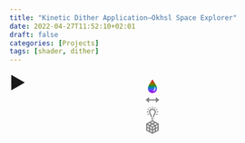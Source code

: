 ```yaml
---
title: "Kinetic Dither Application—Okhsl Space Explorer"
date: 2022-04-27T11:52:10+02:01
draft: false
categories: [Projects]
tags: [shader, dither]
---
```


<html>
 <!-- D3.js -->
    <script src="https://d3js.org/d3.v6.min.js"></script>
    <script src="https://unpkg.com/d3-simple-slider"></script>    <!-- topojson -->
    <script src="https://unpkg.com/topojson@3"></script>    <!-- WebGL -->
    <script src="https://webgl2fundamentals.org/webgl/resources/webgl-utils.js"></script>
	<b style="font-size:30px" id='btn' onmouseover="this.style.cursor='pointer';" width = 20px>▶️</b>
	<div align="center">
        <canvas id="canvas" width= 600px height= 600px></canvas>
        <!--
for most samples webgl-utils only provides shader compiling/linking and
canvas resizing because why clutter the examples with code that's the same in every sample.
See https://webgl2fundamentals.org/webgl/lessons/webgl-boilerplate.html
and https://webgl2fundamentals.org/webgl/lessons/webgl-resizing-the-canvas.html
for webgl-utils, m3, m4, and webgl-lessons-ui.
-->
    </div>
	<div align="center" id="slider-fill" >
	<svg xmlns="http://www.w3.org/2000/svg" width="24" height="24" viewBox="0 0 24 24" style = "position:relative; top:-23px;">
	<linearGradient id="Gradient2" x1="0" x2="0" y1="0" y2="1">
        <stop offset="0%" stop-color="#d60071"/>
        <stop offset="20%" stop-color="#c04e00"/>
		<stop offset="30%" stop-color="#917200"/>
		<stop id = 'example' offset="45%" stop-color="#468a00"/>
		<stop offset="50%" stop-color="#008a79"/>
		<stop offset="60%" stop-color="#0083a8"/>
		<stop offset="70%" stop-color="#4b5dff"/>
		<stop offset="100%" stop-color="#b200df"/>
      </linearGradient>
	  <path fill="url(#Gradient2)" d="M12 0c-4.87 7.197-8 11.699-8 16.075 0 4.378 3.579 7.925 8 7.925s8-3.547 8-7.925c0-4.376-3.13-8.878-8-16.075zm.462 20.471c2.56-1.049 4.124-4.889 3.021-8.853 3.798 4.909.754 9.393-3.021 8.853z"/></svg></div>
	<div align="center" id="slider-fill2"><svg xmlns="http://www.w3.org/2000/svg" width="24" height="24" viewBox="0 0 24 24" style = "position:relative; top:-23px;"><path fill = 'gray' d="M6 11v-4l-6 5 6 5v-4h12v4l6-5-6-5v4z"/></svg></div>
	<div align="center" id="slider-fill3"><svg xmlns="http://www.w3.org/2000/svg" width="24" height="24" viewBox="0 0 24 24" style = "position:relative; top:-23px;"><path fill = 'gray' d="M14 19h-4c-.276 0-.5.224-.5.5s.224.5.5.5h4c.276 0 .5-.224.5-.5s-.224-.5-.5-.5zm0 2h-4c-.276 0-.5.224-.5.5s.224.5.5.5h4c.276 0 .5-.224.5-.5s-.224-.5-.5-.5zm.25 2h-4.5l1.188.782c.154.138.38.218.615.218h.895c.234 0 .461-.08.615-.218l1.187-.782zm3.75-13.799c0 3.569-3.214 5.983-3.214 8.799h-1.989c-.003-1.858.87-3.389 1.721-4.867.761-1.325 1.482-2.577 1.482-3.932 0-2.592-2.075-3.772-4.003-3.772-1.925 0-3.997 1.18-3.997 3.772 0 1.355.721 2.607 1.482 3.932.851 1.478 1.725 3.009 1.72 4.867h-1.988c0-2.816-3.214-5.23-3.214-8.799 0-3.723 2.998-5.772 5.997-5.772 3.001 0 6.003 2.051 6.003 5.772zm4-.691v1.372h-2.538c.02-.223.038-.448.038-.681 0-.237-.017-.464-.035-.69h2.535zm-10.648-6.553v-1.957h1.371v1.964c-.242-.022-.484-.035-.726-.035-.215 0-.43.01-.645.028zm-3.743 1.294l-1.04-1.94 1.208-.648 1.037 1.933c-.418.181-.822.401-1.205.655zm10.586 1.735l1.942-1.394.799 1.115-2.054 1.473c-.191-.43-.423-.827-.687-1.194zm-3.01-2.389l1.038-1.934 1.208.648-1.041 1.941c-.382-.254-.786-.473-1.205-.655zm-10.068 3.583l-2.054-1.472.799-1.115 1.942 1.393c-.264.366-.495.763-.687 1.194zm13.707 6.223l2.354.954-.514 1.271-2.425-.982c.21-.397.408-.812.585-1.243zm-13.108 1.155l-2.356 1.06-.562-1.251 2.34-1.052c.173.433.371.845.578 1.243zm-1.178-3.676h-2.538v-1.372h2.535c-.018.226-.035.454-.035.691 0 .233.018.458.038.681z"/></svg></div>
	<div align="center" id="slider-fill4"><svg xmlns="http://www.w3.org/2000/svg" width="24" height="24" viewBox="0 0 24 24" style = "position:relative; top:-23px;"><path fill = 'gray' d="M12 0l-11 6v12.131l11 5.869 11-5.869v-12.066l-11-6.065zm9 11.623l-3 1.569v-3.26l3-1.601v3.292zm-13-.654l3 1.625v3.186l-3-1.614v-3.197zm.9-1.799l2.986-1.603 3.132 1.688-3.014 1.608-3.104-1.693zm4.1 3.43l3-1.6v3.238l-3 1.569v-3.207zm4.138-4.475l-3.139-1.691 2.801-1.503 3.11 1.715-2.772 1.479zm-2.424-4.345l-2.825 1.517-2.728-1.47 2.834-1.546 2.719 1.499zm-7.649 1.19l2.711 1.46-2.973 1.596-2.67-1.456 2.932-1.6zm-1.065 4.908v3.204l-3-1.636v-3.216l3 1.648zm-3 3.843l3 1.636v3.185l-3-1.611v-3.21zm5 5.888v-3.169l3 1.614v3.146l-3-1.591zm5-1.545l3-1.569v3.104l-3 1.601v-3.136zm5 .468v-3.083l3-1.569v3.051l-3 1.601z"/></svg></div>
    <script type="text/javascript">
        "use strict";        var vertexShaderSource = `#version 300 es
        // an attribute is an input (in) to a vertex shader.
// It will receive data from a buffer
in vec2 a_position;
in vec2 a_texCoord;// Used to pass in the resolution of the canvas
uniform vec2 u_resolution;// Used to pass the texture coordinates to the fragment shader
out vec2 v_texCoord;// all shaders have a main function
void main() {// convert the position from pixels to 0.0 to 1.0
vec2 zeroToOne = a_position / u_resolution;// convert from 0->1 to 0->2
vec2 zeroToTwo = zeroToOne * 2.0;// convert from 0->2 to -1->+1 (clipspace)
vec2 clipSpace = zeroToTwo - 1.0;gl_Position = vec4(clipSpace * vec2(1, -1), 0, 1);// pass the texCoord to the fragment shader
// The GPU will interpolate this value between points.
v_texCoord = a_texCoord;
}
`;        var fragmentShaderSource = `#version 300 es
// fragment shaders don't have a default precision so we need
// to pick one. highp is a good default. It means "high precision"
precision highp float;float rand(vec2 co) {
    return fract(sin(dot(co.xy ,vec2(12.9898,78.233))) * 43758.5453);
}// Copyright(c) 2021 Björn Ottosson
//
// Permission is hereby granted, free of charge, to any person obtaining a copy of
// this softwareand associated documentation files(the "Software"), to deal in
// the Software without restriction, including without limitation the rights to
// use, copy, modify, merge, publish, distribute, sublicense, and /or sell copies
// of the Software, and to permit persons to whom the Software is furnished to do
// so, subject to the following conditions :
// The above copyright noticeand this permission notice shall be included in all
// copies or substantial portions of the Software.
// THE SOFTWARE IS PROVIDED "AS IS", WITHOUT WARRANTY OF ANY KIND, EXPRESS OR
// IMPLIED, INCLUDING BUT NOT LIMITED TO THE WARRANTIES OF MERCHANTABILITY,
// FITNESS FOR A PARTICULAR PURPOSE AND NONINFRINGEMENT.IN NO EVENT SHALL THE
// AUTHORS OR COPYRIGHT HOLDERS BE LIABLE FOR ANY CLAIM, DAMAGES OR OTHER
// LIABILITY, WHETHER IN AN ACTION OF CONTRACT, TORT OR OTHERWISE, ARISING FROM,
// OUT OF OR IN CONNECTION WITH THE SOFTWARE OR THE USE OR OTHER DEALINGS IN THE
// SOFTWARE.
#define M_PI 3.1415926535897932384626433832795
float cbrt( float x )
{
    return sign(x)*pow(abs(x),1.0f/3.0f);
}float srgb_transfer_function(float a)
{
	return .0031308f >= a ? 12.92f * a : 1.055f * pow(a, .4166666666666667f) - .055f;
}float srgb_transfer_function_inv(float a)
{
	return .04045f < a ? pow((a + .055f) / 1.055f, 2.4f) : a / 12.92f;
}vec3 linear_srgb_to_oklab(vec3 c)
{
	float l = 0.4122214708f * c.r + 0.5363325363f * c.g + 0.0514459929f * c.b;
	float m = 0.2119034982f * c.r + 0.6806995451f * c.g + 0.1073969566f * c.b;
	float s = 0.0883024619f * c.r + 0.2817188376f * c.g + 0.6299787005f * c.b;	float l_ = cbrt(l);
	float m_ = cbrt(m);
	float s_ = cbrt(s);	return vec3(
		0.2104542553f * l_ + 0.7936177850f * m_ - 0.0040720468f * s_,
		1.9779984951f * l_ - 2.4285922050f * m_ + 0.4505937099f * s_,
		0.0259040371f * l_ + 0.7827717662f * m_ - 0.8086757660f * s_
	);
}vec3 oklab_to_linear_srgb(vec3 c)
{
	float l_ = c.x + 0.3963377774f * c.y + 0.2158037573f * c.z;
	float m_ = c.x - 0.1055613458f * c.y - 0.0638541728f * c.z;
	float s_ = c.x - 0.0894841775f * c.y - 1.2914855480f * c.z;	float l = l_ * l_ * l_;
	float m = m_ * m_ * m_;
	float s = s_ * s_ * s_;	return vec3(
		+4.0767416621f * l - 3.3077115913f * m + 0.2309699292f * s,
		-1.2684380046f * l + 2.6097574011f * m - 0.3413193965f * s,
		-0.0041960863f * l - 0.7034186147f * m + 1.7076147010f * s
	);
}// Finds the maximum saturation possible for a given hue that fits in sRGB
// Saturation here is defined as S = C/L
// a and b must be normalized so a^2 + b^2 == 1
float compute_max_saturation(float a, float b)
{
	// Max saturation will be when one of r, g or b goes below zero.	// Select different coefficients depending on which component goes below zero first
	float k0, k1, k2, k3, k4, wl, wm, ws;	if (-1.88170328f * a - 0.80936493f * b > 1.f)
	{
		// Red component
		k0 = +1.19086277f; k1 = +1.76576728f; k2 = +0.59662641f; k3 = +0.75515197f; k4 = +0.56771245f;
		wl = +4.0767416621f; wm = -3.3077115913f; ws = +0.2309699292f;
	}
	else if (1.81444104f * a - 1.19445276f * b > 1.f)
	{
		// Green component
		k0 = +0.73956515f; k1 = -0.45954404f; k2 = +0.08285427f; k3 = +0.12541070f; k4 = +0.14503204f;
		wl = -1.2684380046f; wm = +2.6097574011f; ws = -0.3413193965f;
	}
	else
	{
		// Blue component
		k0 = +1.35733652f; k1 = -0.00915799f; k2 = -1.15130210f; k3 = -0.50559606f; k4 = +0.00692167f;
		wl = -0.0041960863f; wm = -0.7034186147f; ws = +1.7076147010f;
	}	// Approximate max saturation using a polynomial:
	float S = k0 + k1 * a + k2 * b + k3 * a * a + k4 * a * b;	// Do one step Halley's method to get closer
	// this gives an error less than 10e6, except for some blue hues where the dS/dh is close to infinite
	// this should be sufficient for most applications, otherwise do two/three steps
    float k_l = +0.3963377774f * a + 0.2158037573f * b;
	float k_m = -0.1055613458f * a - 0.0638541728f * b;
	float k_s = -0.0894841775f * a - 1.2914855480f * b;	{
		float l_ = 1.f + S * k_l;
		float m_ = 1.f + S * k_m;
		float s_ = 1.f + S * k_s;		float l = l_ * l_ * l_;
		float m = m_ * m_ * m_;
		float s = s_ * s_ * s_;		float l_dS = 3.f * k_l * l_ * l_;
		float m_dS = 3.f * k_m * m_ * m_;
		float s_dS = 3.f * k_s * s_ * s_;		float l_dS2 = 6.f * k_l * k_l * l_;
		float m_dS2 = 6.f * k_m * k_m * m_;
		float s_dS2 = 6.f * k_s * k_s * s_;		float f = wl * l + wm * m + ws * s;
		float f1 = wl * l_dS + wm * m_dS + ws * s_dS;
		float f2 = wl * l_dS2 + wm * m_dS2 + ws * s_dS2;		S = S - f * f1 / (f1 * f1 - 0.5f * f * f2);
	}	return S;
}// finds L_cusp and C_cusp for a given hue
// a and b must be normalized so a^2 + b^2 == 1
vec2 find_cusp(float a, float b)
{
	// First, find the maximum saturation (saturation S = C/L)
	float S_cusp = compute_max_saturation(a, b);	// Convert to linear sRGB to find the first point where at least one of r,g or b >= 1:
	vec3 rgb_at_max = oklab_to_linear_srgb(vec3( 1, S_cusp * a, S_cusp * b ));
	float L_cusp = cbrt(1.f / max(max(rgb_at_max.r, rgb_at_max.g), rgb_at_max.b));
	float C_cusp = L_cusp * S_cusp;	return vec2( L_cusp , C_cusp );
}// Finds intersection of the line defined by 
// L = L0 * (1 - t) + t * L1;
// C = t * C1;
// a and b must be normalized so a^2 + b^2 == 1
float find_gamut_intersection(float a, float b, float L1, float C1, float L0, vec2 cusp)
{
	// Find the intersection for upper and lower half seprately
	float t;
	if (((L1 - L0) * cusp.y - (cusp.x - L0) * C1) <= 0.f)
	{
		// Lower half	
        t = cusp.y * L0 / (C1 * cusp.x + cusp.y * (L0 - L1));
	}
	else
	{
		// Upper half		// First intersect with triangle
		t = cusp.y * (L0 - 1.f) / (C1 * (cusp.x - 1.f) + cusp.y * (L0 - L1));		// Then one step Halley's method
		{
			float dL = L1 - L0;
			float dC = C1;			float k_l = +0.3963377774f * a + 0.2158037573f * b;
			float k_m = -0.1055613458f * a - 0.0638541728f * b;
			float k_s = -0.0894841775f * a - 1.2914855480f * b;			float l_dt = dL + dC * k_l;
			float m_dt = dL + dC * k_m;
			float s_dt = dL + dC * k_s;
			// If higher accuracy is required, 2 or 3 iterations of the following block can be used:
			{
				float L = L0 * (1.f - t) + t * L1;
				float C = t * C1;				float l_ = L + C * k_l;
				float m_ = L + C * k_m;
				float s_ = L + C * k_s;				float l = l_ * l_ * l_;
				float m = m_ * m_ * m_;
				float s = s_ * s_ * s_;				float ldt = 3.f * l_dt * l_ * l_;
				float mdt = 3.f * m_dt * m_ * m_;
				float sdt = 3.f * s_dt * s_ * s_;				float ldt2 = 6.f * l_dt * l_dt * l_;
				float mdt2 = 6.f * m_dt * m_dt * m_;
				float sdt2 = 6.f * s_dt * s_dt * s_;				float r = 4.0767416621f * l - 3.3077115913f * m + 0.2309699292f * s - 1.f;
				float r1 = 4.0767416621f * ldt - 3.3077115913f * mdt + 0.2309699292f * sdt;
				float r2 = 4.0767416621f * ldt2 - 3.3077115913f * mdt2 + 0.2309699292f * sdt2;				float u_r = r1 / (r1 * r1 - 0.5f * r * r2);
				float t_r = -r * u_r;				float g = -1.2684380046f * l + 2.6097574011f * m - 0.3413193965f * s - 1.f;
				float g1 = -1.2684380046f * ldt + 2.6097574011f * mdt - 0.3413193965f * sdt;
				float g2 = -1.2684380046f * ldt2 + 2.6097574011f * mdt2 - 0.3413193965f * sdt2;				float u_g = g1 / (g1 * g1 - 0.5f * g * g2);
				float t_g = -g * u_g;				float b = -0.0041960863f * l - 0.7034186147f * m + 1.7076147010f * s - 1.f;
				float b1 = -0.0041960863f * ldt - 0.7034186147f * mdt + 1.7076147010f * sdt;
				float b2 = -0.0041960863f * ldt2 - 0.7034186147f * mdt2 + 1.7076147010f * sdt2;				float u_b = b1 / (b1 * b1 - 0.5f * b * b2);
				float t_b = -b * u_b;				t_r = u_r >= 0.f ? t_r : 10000.f;
				t_g = u_g >= 0.f ? t_g : 10000.f;
				t_b = u_b >= 0.f ? t_b : 10000.f;				t += min(t_r, min(t_g, t_b));
			}
		}
	}	return t;
}float find_gamut_intersection(float a, float b, float L1, float C1, float L0)
{
	// Find the cusp of the gamut triangle
	vec2 cusp = find_cusp(a, b);	return find_gamut_intersection(a, b, L1, C1, L0, cusp);
}vec3 gamut_clip_preserve_chroma(vec3 rgb)
{
	if (rgb.r < 1.f && rgb.g < 1.f && rgb.b < 1.f && rgb.r > 0.f && rgb.g > 0.f && rgb.b > 0.f)
		return rgb;	vec3 lab = linear_srgb_to_oklab(rgb);	float L = lab.x;
	float eps = 0.00001f;
	float C = max(eps, sqrt(lab.y * lab.y + lab.z * lab.z));
	float a_ = lab.y / C;
	float b_ = lab.z / C;	float L0 = clamp(L, 0.f, 1.f);	float t = find_gamut_intersection(a_, b_, L, C, L0);
	float L_clipped = L0 * (1.f - t) + t * L;
	float C_clipped = t * C;	return oklab_to_linear_srgb(vec3( L_clipped, C_clipped * a_, C_clipped * b_ ));
}vec3 gamut_clip_project_to_0_5(vec3 rgb)
{
	if (rgb.r < 1.f && rgb.g < 1.f && rgb.b < 1.f && rgb.r > 0.f && rgb.g > 0.f && rgb.b > 0.f)
		return rgb;	vec3 lab = linear_srgb_to_oklab(rgb);	float L = lab.x;
	float eps = 0.00001f;
	float C = max(eps, sqrt(lab.y * lab.y + lab.z * lab.z));
	float a_ = lab.y / C;
	float b_ = lab.z / C;	float L0 = 0.5;	float t = find_gamut_intersection(a_, b_, L, C, L0);
	float L_clipped = L0 * (1.f - t) + t * L;
	float C_clipped = t * C;	return oklab_to_linear_srgb(vec3( L_clipped, C_clipped * a_, C_clipped * b_ ));
}vec3 gamut_clip_project_to_L_cusp(vec3 rgb)
{
	if (rgb.r < 1.f && rgb.g < 1.f && rgb.b < 1.f && rgb.r > 0.f && rgb.g > 0.f && rgb.b > 0.f)
		return rgb;	vec3 lab = linear_srgb_to_oklab(rgb);	float L = lab.x;
	float eps = 0.00001f;
	float C = max(eps, sqrt(lab.y * lab.y + lab.z * lab.z));
	float a_ = lab.y / C;
	float b_ = lab.z / C;	// The cusp is computed here and in find_gamut_intersection, an optimized solution would only compute it once.
	vec2 cusp = find_cusp(a_, b_);	float L0 = cusp.x;	float t = find_gamut_intersection(a_, b_, L, C, L0);	float L_clipped = L0 * (1.f - t) + t * L;
	float C_clipped = t * C;	return oklab_to_linear_srgb(vec3( L_clipped, C_clipped * a_, C_clipped * b_ ));
}vec3 gamut_clip_adaptive_L0_0_5(vec3 rgb, float alpha)
{
	if (rgb.r < 1.f && rgb.g < 1.f && rgb.b < 1.f && rgb.r > 0.f && rgb.g > 0.f && rgb.b > 0.f)
		return rgb;	vec3 lab = linear_srgb_to_oklab(rgb);	float L = lab.x;
	float eps = 0.00001f;
	float C = max(eps, sqrt(lab.y * lab.y + lab.z * lab.z));
	float a_ = lab.y / C;
	float b_ = lab.z / C;	float Ld = L - 0.5f;
	float e1 = 0.5f + abs(Ld) + alpha * C;
	float L0 = 0.5f * (1.f + sign(Ld) * (e1 - sqrt(e1 * e1 - 2.f * abs(Ld))));	float t = find_gamut_intersection(a_, b_, L, C, L0);
	float L_clipped = L0 * (1.f - t) + t * L;
	float C_clipped = t * C;	return oklab_to_linear_srgb(vec3( L_clipped, C_clipped * a_, C_clipped * b_ ));
}vec3 gamut_clip_adaptive_L0_L_cusp(vec3 rgb, float alpha)
{
	if (rgb.r < 1.f && rgb.g < 1.f && rgb.b < 1.f && rgb.r > 0.f && rgb.g > 0.f && rgb.b > 0.f)
		return rgb;	vec3 lab = linear_srgb_to_oklab(rgb);	float L = lab.x;
	float eps = 0.00001f;
	float C = max(eps, sqrt(lab.y * lab.y + lab.z * lab.z));
	float a_ = lab.y / C;
	float b_ = lab.z / C;	// The cusp is computed here and in find_gamut_intersection, an optimized solution would only compute it once.
	vec2 cusp = find_cusp(a_, b_);	float Ld = L - cusp.x;
	float k = 2.f * (Ld > 0.f ? 1.f - cusp.x : cusp.x);	float e1 = 0.5f * k + abs(Ld) + alpha * C / k;
	float L0 = cusp.x + 0.5f * (sign(Ld) * (e1 - sqrt(e1 * e1 - 2.f * k * abs(Ld))));	float t = find_gamut_intersection(a_, b_, L, C, L0);
	float L_clipped = L0 * (1.f - t) + t * L;
	float C_clipped = t * C;	return oklab_to_linear_srgb(vec3( L_clipped, C_clipped * a_, C_clipped * b_ ));
}float toe(float x)
{
	float k_1 = 0.206f;
	float k_2 = 0.03f;
	float k_3 = (1.f + k_1) / (1.f + k_2);
	return 0.5f * (k_3 * x - k_1 + sqrt((k_3 * x - k_1) * (k_3 * x - k_1) + 4.f * k_2 * k_3 * x));
}float toe_inv(float x)
{
	float k_1 = 0.206f;
	float k_2 = 0.03f;
	float k_3 = (1.f + k_1) / (1.f + k_2);
	return (x * x + k_1 * x) / (k_3 * (x + k_2));
}vec2 to_ST(vec2 cusp)
{
	float L = cusp.x;
	float C = cusp.y;
	return vec2( C / L, C / (1.f - L) );
}// Returns a smooth approximation of the location of the cusp
// This polynomial was created by an optimization process
// It has been designed so that S_mid < S_max and T_mid < T_max
vec2 get_ST_mid(float a_, float b_)
{
	float S = 0.11516993f + 1.f / (
		+7.44778970f + 4.15901240f * b_
		+ a_ * (-2.19557347f + 1.75198401f * b_
			+ a_ * (-2.13704948f - 10.02301043f * b_
				+ a_ * (-4.24894561f + 5.38770819f * b_ + 4.69891013f * a_
					)))
		);	float T = 0.11239642f + 1.f / (
		+1.61320320f - 0.68124379f * b_
		+ a_ * (+0.40370612f + 0.90148123f * b_
			+ a_ * (-0.27087943f + 0.61223990f * b_
				+ a_ * (+0.00299215f - 0.45399568f * b_ - 0.14661872f * a_
					)))
		);	return vec2( S, T );
}vec3 get_Cs(float L, float a_, float b_)
{
	vec2 cusp = find_cusp(a_, b_);	float C_max = find_gamut_intersection(a_, b_, L, 1.f, L, cusp);
	vec2 ST_max = to_ST(cusp);
	// Scale factor to compensate for the curved part of gamut shape:
	float k = C_max / min((L * ST_max.x), (1.f - L) * ST_max.y);	float C_mid;
	{
		vec2 ST_mid = get_ST_mid(a_, b_);		// Use a soft minimum function, instead of a sharp triangle shape to get a smooth value for chroma.
		float C_a = L * ST_mid.x;
		float C_b = (1.f - L) * ST_mid.y;
		C_mid = 0.9f * k * sqrt(sqrt(1.f / (1.f / (C_a * C_a * C_a * C_a) + 1.f / (C_b * C_b * C_b * C_b))));
	}	float C_0;
	{
		// for C_0, the shape is independent of hue, so vec2 are constant. Values picked to roughly be the average values of vec2.
		float C_a = L * 0.4f;
		float C_b = (1.f - L) * 0.8f;		// Use a soft minimum function, instead of a sharp triangle shape to get a smooth value for chroma.
		C_0 = sqrt(1.f / (1.f / (C_a * C_a) + 1.f / (C_b * C_b)));
	}	return vec3( C_0, C_mid, C_max );
}vec3 okhsl_to_srgb(vec3 hsl)
{
	float h = hsl.x;
	float s = hsl.y;
	float l = hsl.z;	if (l == 1.0f)
	{
		return vec3( 1.f, 1.f, 1.f );
	}	else if (l == 0.f)
	{
		return vec3( 0.f, 0.f, 0.f );
	}	float a_ = cos(2.f * M_PI * h);
	float b_ = sin(2.f * M_PI * h);
	float L = toe_inv(l);	vec3 cs = get_Cs(L, a_, b_);
	float C_0 = cs.x;
	float C_mid = cs.y;
	float C_max = cs.z;
    float mid = 0.8f;
	float mid_inv = 1.25f;	float C, t, k_0, k_1, k_2;	if (s < mid)
	{
		t = mid_inv * s;		k_1 = mid * C_0;
		k_2 = (1.f - k_1 / C_mid);		C = t * k_1 / (1.f - k_2 * t);
	}
	else
	{
		t = (s - mid)/ (1.f - mid);		k_0 = C_mid;
		k_1 = (1.f - mid) * C_mid * C_mid * mid_inv * mid_inv / C_0;
		k_2 = (1.f - (k_1) / (C_max - C_mid));		C = k_0 + t * k_1 / (1.f - k_2 * t);
	}	vec3 rgb = oklab_to_linear_srgb(vec3( L, C * a_, C * b_ ));
	return vec3(
		srgb_transfer_function(rgb.r),
		srgb_transfer_function(rgb.g),
		srgb_transfer_function(rgb.b)
	);
}vec3 srgb_to_okhsl(vec3 rgb)
{
	vec3 lab = linear_srgb_to_oklab(vec3(
		srgb_transfer_function_inv(rgb.r),
		srgb_transfer_function_inv(rgb.g),
		srgb_transfer_function_inv(rgb.b)
		));	float C = sqrt(lab.y * lab.y + lab.z * lab.z);
	float a_ = lab.y / C;
	float b_ = lab.z / C;	float L = lab.x;
	float h = 0.5f + 0.5f * atan(-lab.z, -lab.y) / M_PI;	vec3 cs = get_Cs(L, a_, b_);
	float C_0 = cs.x;
	float C_mid = cs.y;
	float C_max = cs.z;	// Inverse of the interpolation in okhsl_to_srgb:
    float mid = 0.8f;
	float mid_inv = 1.25f;	float s;
	if (C < C_mid)
	{
		float k_1 = mid * C_0;
		float k_2 = (1.f - k_1 / C_mid);		float t = C / (k_1 + k_2 * C);
		s = t * mid;
	}
	else
	{
		float k_0 = C_mid;
		float k_1 = (1.f - mid) * C_mid * C_mid * mid_inv * mid_inv / C_0;
		float k_2 = (1.f - (k_1) / (C_max - C_mid));		float t = (C - k_0) / (k_1 + k_2 * (C - k_0));
		s = mid + (1.f - mid) * t;
	}	float l = toe(L);
	return vec3( h, s, l );
}
vec3 okhsv_to_srgb(vec3 hsv)
{
	float h = hsv.x;
	float s = hsv.y;
	float v = hsv.z;	float a_ = cos(2.f * M_PI * h);
	float b_ = sin(2.f * M_PI * h);
	vec2 cusp = find_cusp(a_, b_);
	vec2 ST_max = to_ST(cusp);
	float S_max = ST_max.x;
	float T_max = ST_max.y;
	float S_0 = 0.5f;
	float k = 1.f- S_0 / S_max;	// first we compute L and V as if the gamut is a perfect triangle:	// L, C when v==1:
	float L_v = 1.f   - s * S_0 / (S_0 + T_max - T_max * k * s);
	float C_v = s * T_max * S_0 / (S_0 + T_max - T_max * k * s);	float L = v * L_v;
	float C = v * C_v;	// then we compensate for both toe and the curved top part of the triangle:
	float L_vt = toe_inv(L_v);
	float C_vt = C_v * L_vt / L_v;	float L_new = toe_inv(L);
	C = C * L_new / L;
	L = L_new;	vec3 rgb_scale = oklab_to_linear_srgb(vec3( L_vt, a_ * C_vt, b_ * C_vt ));
	float scale_L = cbrt(1.f / max(max(rgb_scale.r, rgb_scale.g), max(rgb_scale.b, 0.f)));	L = L * scale_L;
	C = C * scale_L;	vec3 rgb = oklab_to_linear_srgb(vec3( L, C * a_, C * b_ ));
	return vec3(
		srgb_transfer_function(rgb.r),
		srgb_transfer_function(rgb.g),
		srgb_transfer_function(rgb.b)
	);
}vec3 srgb_to_okhsv(vec3 rgb)
{
	vec3 lab = linear_srgb_to_oklab(vec3(
		srgb_transfer_function_inv(rgb.r),
		srgb_transfer_function_inv(rgb.g),
		srgb_transfer_function_inv(rgb.b)
		));	float C = sqrt(lab.y * lab.y + lab.z * lab.z);
	float a_ = lab.y / C;
	float b_ = lab.z / C;	float L = lab.x;
	float h = 0.5f + 0.5f * atan(-lab.z, -lab.y) / M_PI;	vec2 cusp = find_cusp(a_, b_);
	vec2 ST_max = to_ST(cusp);
	float S_max = ST_max.x;
	float T_max = ST_max.y;
	float S_0 = 0.5f;
	float k = 1.f - S_0 / S_max;	// first we find L_v, C_v, L_vt and C_vt
    float t = T_max / (C + L * T_max);
	float L_v = t * L;
	float C_v = t * C;	float L_vt = toe_inv(L_v);
	float C_vt = C_v * L_vt / L_v;	// we can then use these to invert the step that compensates for the toe and the curved top part of the triangle:
	vec3 rgb_scale = oklab_to_linear_srgb(vec3( L_vt, a_ * C_vt, b_ * C_vt ));
	float scale_L = cbrt(1.f / max(max(rgb_scale.r, rgb_scale.g), max(rgb_scale.b, 0.f)));	L = L / scale_L;
	C = C / scale_L;	C = C * toe(L) / L;
	L = toe(L);	// we can now compute v and s:
    float v = L / L_v;
	float s = (S_0 + T_max) * C_v / ((T_max * S_0) + T_max * k * C_v);	return vec3 (h, s, v );
}vec3 hsl2rgb( in vec3 c )
{
    vec3 rgb = clamp( abs(mod(c.x*6.0+vec3(0.0,4.0,2.0),6.0)-3.0)-1.0, 0.0, 1.0 );    return c.z + c.y * (rgb-0.5)*(1.0-abs(2.0*c.z-1.0));
}vec3 rgb2hsl( in vec3 c ){
  float h = 0.0;
	float s = 0.0;
	float l = 0.0;
	float r = c.r;
	float g = c.g;
	float b = c.b;
	float cMin = min( r, min( g, b ) );
	float cMax = max( r, max( g, b ) );	l = ( cMax + cMin ) / 2.0;
	if ( cMax > cMin ) {
		float cDelta = cMax - cMin;
        //s = l < .05 ? cDelta / ( cMax + cMin ) : cDelta / ( 2.0 - ( cMax + cMin ) ); Original
		s = l < .0 ? cDelta / ( cMax + cMin ) : cDelta / ( 2.0 - ( cMax + cMin ) );
		if ( r == cMax ) {
			h = ( g - b ) / cDelta;
		} else if ( g == cMax ) {
			h = 2.0 + ( b - r ) / cDelta;
		} else {
			h = 4.0 + ( r - g ) / cDelta;
		}		if ( h < 0.0) {
			h += 6.0;
		}
		h = h / 6.0;
	}
	return vec3( h, s, l );
}
bool inDither( float h, float antiHue, float antiRad) {
	return (((h > antiHue - antiRad) && (h < antiHue + antiRad))) ||
	(((h - 1.0f > antiHue - antiRad) && (h - 1.0f < antiHue + antiRad))) ||
	(((1.0f + h > antiHue - antiRad) && (1.0f + h < antiHue + antiRad)));
}
uniform sampler2D u_image;
uniform float time;
uniform float antiHue;
uniform float antiRad;// the texCoords passed in from the vertex shader.
uniform float lum;
uniform float res;
in vec2 v_texCoord;// we need to declare an output for the fragment shader
out vec4 outColor;void main()
{
    vec2 uv = 2.0*(v_texCoord - 0.5);
    float h = atan(uv.y, uv.x)/(2.0*M_PI);
    float s = length(uv);
	if (inDither(h, antiHue, antiRad)) {
		uv = floor(uv*res)/res;
		h = atan(uv.y, uv.x)/(2.0*M_PI);
	}
    float iTime = time / 1.0;
    float r = rand(vec2(uv.x, iTime));
    r = rand(vec2(r, uv.y));
    float rightBound = antiHue - antiRad;
    if (rightBound < -0.5f) rightBound = rightBound + 1.0f;
    float leftBound = antiHue + antiRad;
    if (leftBound > 0.5f) leftBound = leftBound - 1.0f;
    if ((h > antiHue - antiRad) && (h < antiHue + antiRad))
        if (((h - (antiHue - antiRad)) / (2.0f * antiRad)) < r)
            h = rightBound;
        else h = leftBound;
    else if ((h - 1.0f > antiHue - antiRad) && (h - 1.0f < antiHue + antiRad))
        if (((h - 1.0f - (antiHue - antiRad)) / (2.0f * antiRad)) < r)
            h = rightBound;
        else h = leftBound;
    else if ((1.0f + h > antiHue - antiRad) && (1.0f + h < antiHue + antiRad))
        if (((1.0f + h - (antiHue - antiRad)) / (2.0f * antiRad)) < r)
            h = rightBound;
        else h = leftBound;
    vec3 col = okhsl_to_srgb(vec3(h, s, lum));
	outColor = s > 0.99 ? vec4(0.0) : vec4(col, 1.0);
}`;        // Get A WebGL context
        /** @type {HTMLCanvasElement} */
		var toggle = true;
		const btn = document.getElementById('btn');
        var canvas = document.querySelector("canvas");
        var gl = canvas.getContext("webgl2");        // setup GLSL program
        var program = webglUtils.createProgramFromSources(gl,
            [vertexShaderSource, fragmentShaderSource]);        // look up where the vertex data needs to go.
        var positionAttributeLocation = gl.getAttribLocation(program, "a_position");
        var texCoordAttributeLocation = gl.getAttribLocation(program, "a_texCoord");
        var timeLocation = gl.getUniformLocation(program, "time");
        var hueLocation = gl.getUniformLocation(program, "antiHue");
        var radLocation = gl.getUniformLocation(program, "antiRad");
        var lumLocation = gl.getUniformLocation(program, "lum");
		var resLocation = gl.getUniformLocation(program, "res");
        var image = new Image();
		image.src = canvas.toDataURL();
        function resizeCanvas(image, multiplier) {
			const maxWidth = Math.min(600, screen.width * 0.85);
            multiplier = multiplier || 1;
            const width = Math.min(image.width, maxWidth) | 0;
            const height = Math.min(image.height, image.height/image.width * maxWidth) | 0;
            if (canvas.width !== width || canvas.height !== height) {
                canvas.width = width;
                canvas.height = height;
                return true;
            }
            return false;
        }  
        function render(time) {
            time = time || 0;            // lookup uniforms
            var resolutionLocation = gl.getUniformLocation(program, "u_resolution");
            var imageLocation = gl.getUniformLocation(program, "u_image");            // Create a vertex array object (attribute state)
            var vao = gl.createVertexArray();            // and make it the one we're currently working with
            gl.bindVertexArray(vao);            // Create a buffer and put a single pixel space rectangle in
            // it (2 triangles)
            var positionBuffer = gl.createBuffer();            // Turn on the attribute
            gl.enableVertexAttribArray(positionAttributeLocation);            // Bind it to ARRAY_BUFFER (think of it as ARRAY_BUFFER = positionBuffer)
            gl.bindBuffer(gl.ARRAY_BUFFER, positionBuffer);            // Tell the attribute how to get data out of positionBuffer (ARRAY_BUFFER)
            var size = 2;          // 2 components per iteration
            var type = gl.FLOAT;   // the data is 32bit floats
            var normalize = false; // don't normalize the data
            var stride = 0;        // 0 = move forward size * sizeof(type) each iteration to get the next position
            var offset = 0;        // start at the beginning of the buffer
            gl.vertexAttribPointer(
                positionAttributeLocation, size, type, normalize, stride, offset);            // provide texture coordinates for the rectangle.
            var texCoordBuffer = gl.createBuffer();
            gl.bindBuffer(gl.ARRAY_BUFFER, texCoordBuffer);
            gl.bufferData(gl.ARRAY_BUFFER, new Float32Array([
                0.0, 0.0,
                1.0, 0.0,
                0.0, 1.0,
                0.0, 1.0,
                1.0, 0.0,
                1.0, 1.0,
            ]), gl.STATIC_DRAW);            // Turn on the attribute
            gl.enableVertexAttribArray(texCoordAttributeLocation);            // Tell the attribute how to get data out of texCoordBuffer (ARRAY_BUFFER)
            var size = 2;          // 2 components per iteration
            var type = gl.FLOAT;   // the data is 32bit floats
            var normalize = false; // don't normalize the data
            var stride = 0;        // 0 = move forward size * sizeof(type) each iteration to get the next position
            var offset = 0;        // start at the beginning of the buffer
            gl.vertexAttribPointer(
                texCoordAttributeLocation, size, type, normalize, stride, offset);            // Create a texture.
            var texture = gl.createTexture();            // make unit 0 the active texture uint
            // (ie, the unit all other texture commands will affect
            gl.activeTexture(gl.TEXTURE0 + 0);            // Bind it to texture unit 0' 2D bind point
            gl.bindTexture(gl.TEXTURE_2D, texture);            // Set the parameters so we don't need mips and so we're not filtering
            // and we don't repeat
            gl.texParameteri(gl.TEXTURE_2D, gl.TEXTURE_WRAP_S, gl.CLAMP_TO_EDGE);
            gl.texParameteri(gl.TEXTURE_2D, gl.TEXTURE_WRAP_T, gl.CLAMP_TO_EDGE);
            gl.texParameteri(gl.TEXTURE_2D, gl.TEXTURE_MIN_FILTER, gl.NEAREST);
            gl.texParameteri(gl.TEXTURE_2D, gl.TEXTURE_MAG_FILTER, gl.NEAREST);            // Upload the image into the texture.
            var mipLevel = 0;               // the largest mip
            var internalFormat = gl.RGBA;   // format we want in the texture
            var srcFormat = gl.RGBA;        // format of data we are supplying
            var srcType = gl.UNSIGNED_BYTE; // type of data we are supplying
            gl.texImage2D(gl.TEXTURE_2D,
                mipLevel,
                internalFormat,
                srcFormat,
                srcType,
                image);
			resizeCanvas(image);            // Tell WebGL how to convert from clip space to pixels
            gl.viewport(0, 0, gl.canvas.width, gl.canvas.height);            // Clear the canvas
            gl.clearColor(0, 0, 0, 0);
            gl.clear(gl.COLOR_BUFFER_BIT | gl.DEPTH_BUFFER_BIT);            // Tell it to use our program (pair of shaders)
            gl.useProgram(program);            // Bind the attribute/buffer set we want.
            gl.bindVertexArray(vao);            // Pass in the canvas resolution so we can convert from
            // pixels to clipspace in the shader
            gl.uniform2f(resolutionLocation, image.width, image.height);            // Tell the shader to get the texture from texture unit 0
            gl.uniform1i(imageLocation, 0);            // Update the time
            gl.uniform1f(timeLocation, time * 0.001);
			gl.uniform1f(hueLocation, sliderFill.value());
            gl.uniform1f(radLocation, sliderFill2.value() / 2.0);
            gl.uniform1f(lumLocation, sliderFill3.value());
			gl.uniform1f(resLocation, (Math.max(image.width,image.height)*Math.pow(1 - sliderFill4.value(), 4)) + 1);
            // in setRectangle puts data in the position buffer
            gl.bindBuffer(gl.ARRAY_BUFFER, positionBuffer);            // Set a rectangle the same size as the image.
            setRectangle(gl, 0, 0, image.width, image.height);            // Draw the rectangle.
            var primitiveType = gl.TRIANGLES;
            var offset = 0;
            var count = 6;
            gl.drawArrays(primitiveType, offset, count);
            if(!toggle) requestAnimationFrame(render);
        }
		function setRectangle(gl, x, y, width, height) {
            var x1 = x;
            var x2 = x + width;
            var y1 = y;
            var y2 = y + height;
            gl.bufferData(gl.ARRAY_BUFFER, new Float32Array([
                x1, y1,
                x2, y1,
                x1, y2,
                x1, y2,
                x2, y1,
                x2, y2,
            ]), gl.STATIC_DRAW);
        }        
		function componentToHex(c) {
			var hex = c.toString(16);
			return hex.length == 1 ? "0" + hex : hex;
		}
		function rgbToHex(r, g, b) {
			return "#" + componentToHex(r) + componentToHex(g) + componentToHex(b);
		}
		function hexToRgb(hex) {
			var result = /^#?([a-f\d]{2})([a-f\d]{2})([a-f\d]{2})$/i.exec(hex);
				return result ? {
				r: parseInt(result[1], 16),
				g: parseInt(result[2], 16),
				b: parseInt(result[3], 16)
  				} : null;
			}
		function hslToRgb(h, s, l){
		    var r, g, b;
    		if(s == 0){
       			 r = g = b = l; // achromatic
    		}else{
        		var hue2rgb = function hue2rgb(p, q, t){
	        	    if(t < 0) t += 1;
   	    		    if(t > 1) t -= 1;
    	    	    if(t < 1/6) return p + (q - p) * 6 * t;
	        	    if(t < 1/2) return q;
    	    	    if(t < 2/3) return p + (q - p) * (2/3 - t) * 6;
            		return p;
        		}
        		var q = l < 0.5 ? l * (1 + s) : l + s - l * s;
        		var p = 2 * l - q;
        		r = hue2rgb(p, q, h + 1/3);
        		g = hue2rgb(p, q, h);
        		b = hue2rgb(p, q, h - 1/3);
    		}
    		return [Math.round(r * 255), Math.round(g * 255), Math.round(b * 255)];
		}
		function rgbToHsl(r, g, b){
    		r /= 255, g /= 255, b /= 255;
    		var max = Math.max(r, g, b), min = Math.min(r, g, b);
    		var h, s, l = (max + min) / 2;
    		if(max == min){
       		 h = s = 0; // achromatic
    		}else{
        		var d = max - min;
        		s = l > 0.5 ? d / (2 - max - min) : d / (max + min);
        		switch(max){
            		case r: h = (g - b) / d + (g < b ? 6 : 0); break;
            		case g: h = (b - r) / d + 2; break;
            		case b: h = (r - g) / d + 4; break;
        		}
        		h /= 6;
    		}
    		return [h, s, l];
		}
		var colors = ['#d60071', '#d7006d', '#d7006a', '#d80066', '#d80063', '#d9005f', '#da005b', '#da0058', '#da0054', '#db0050', '#db004c', '#dc0048', '#dc0043', '#dd003f', '#dd003a', '#dd0035', '#de002f', '#de0029', '#de0022', '#df001a', '#df000e', '#de0700', '#db1c00', '#d72700', '#d42f00', '#d13500', '#ce3b00', '#cc3f00', '#c94300', '#c74600', '#c54900', '#c24c00', '#c04e00', '#be5100', '#bc5300', '#bb5500', '#b95600', '#b75800', '#b55a00', '#b45b00', '#b25c00', '#b05e00', '#af5f00', '#ad6000', '#ac6100', '#aa6300', '#a96400', '#a86500', '#a66600', '#a56700', '#a46700', '#a26800', '#a16900', '#a06a00', '#9e6b00', '#9d6c00', '#9c6d00', '#9a6d00', '#996e00', '#986f00', '#967000', '#957000', '#947100', '#927200', '#917200', '#907300', '#8e7400', '#8d7400', '#8c7500', '#8a7600', '#897600', '#877700', '#867800', '#847800', '#837900', '#817a00', '#7f7a00', '#7e7b00', '#7c7c00', '#7a7d00', '#787d00', '#767e00', '#747f00', '#727f00', '#708000', '#6e8100', '#6b8200', '#698200', '#668300', '#638400', '#608500', '#5d8600', '#598700', '#558800', '#518800', '#4c8900', '#468a00', '#408b00', '#398d00', '#308e00', '#238f00', '#0e9000', '#009014', '#009023', '#00902e', '#008f36', '#008f3c', '#008f42', '#008e47', '#008e4b', '#008e4f', '#008e53', '#008d56', '#008d59', '#008d5c', '#008d5f', '#008c61', '#008c64', '#008c66', '#008c68', '#008c6a', '#008b6c', '#008b6e', '#008b70', '#008b72', '#008b74', '#008a76', '#008a77', '#008a79', '#008a7a', '#008a7c', '#00897d', '#00897f', '#008980', '#008982', '#008983', '#008885', '#008886', '#008887', '#008889', '#00888a', '#00878b', '#00878d', '#00878e', '#00878f', '#008791', '#008692', '#008693', '#008695', '#008696', '#008697', '#008599', '#00859a', '#00859b', '#00859d', '#00849e', '#0084a0', '#0084a1', '#0084a3', '#0083a4', '#0083a6', '#0083a8', '#0082a9', '#0082ab', '#0082ad', '#0081af', '#0081b1', '#0080b3', '#0080b5', '#007fb7', '#007fb9', '#007ebc', '#007ebe', '#007dc1', '#007cc4', '#007cc7', '#007bca', '#007acd', '#0079d1', '#0077d5', '#0076da', '#0074df', '#0073e5', '#0070eb', '#006df3', '#0069fc', '#1467fe', '#2266ff', '#2c65ff', '#3363ff', '#3a62ff', '#4060ff', '#465fff', '#4b5dff', '#505cff', '#545aff', '#5859ff', '#5c57ff', '#6055ff', '#6453ff', '#6851ff', '#6c4fff', '#6f4dff', '#734bff', '#7649ff', '#7946ff', '#7d43ff', '#8040ff', '#833dff', '#873aff', '#8a36fe', '#8e32fe', '#912dfe', '#9427fe', '#9820fe', '#9b16ff', '#9f06fe', '#a101fc', '#a400f8', '#a600f5', '#a800f1', '#aa00ee', '#ac00ea', '#af00e7', '#b000e3', '#b200df', '#b400dc', '#b600d8', '#b800d4', '#b900d1', '#bb00cd', '#bd00ca', '#be00c6', '#c000c2', '#c100bf', '#c200bb', '#c400b7', '#c500b4', '#c600b0', '#c800ad', '#c900a9', '#ca00a5', '#cb00a2', '#cc009e', '#cd009b', '#ce0097', '#cf0094', '#d00090', '#d0008d', '#d10089', '#d20086', '#d30082', '#d4007f', '#d4007b', '#d50078', '#d60074']; 
		var grays = ['#000000', '#010101', '#020202', '#030303', '#040404', '#050505', '#060606', '#070707', '#080808', '#090909', '#0a0a0a', '#0b0b0b', '#0c0c0c', '#0d0d0d', '#0e0e0e', '#0f0f0f', '#101010', '#111111', '#121212', '#131313', '#141414', '#151515', '#161616', '#171717', '#181818', '#191919', '#1a1a1a', '#1b1b1b', '#1c1c1c', '#1d1d1d', '#1e1e1e', '#1f1f1f', '#202020', '#212121', '#222222', '#232323', '#242424', '#252525', '#262626', '#272727', '#282828', '#292929', '#2a2a2a', '#2b2b2b', '#2c2c2c', '#2d2d2d', '#2e2e2e', '#2f2f2f', '#303030', '#313131', '#323232', '#333333', '#343434', '#353535', '#363636', '#373737', '#383838', '#393939', '#3a3a3a', '#3b3b3b', '#3c3c3c', '#3d3d3d', '#3e3e3e', '#3f3f3f', '#404040', '#414141', '#424242', '#434343', '#444444', '#454545', '#464646', '#474747', '#484848', '#494949', '#4a4a4a', '#4b4b4b', '#4c4c4c', '#4d4d4d', '#4e4e4e', '#4f4f4f', '#505050', '#515151', '#525252', '#535353', '#545454', '#555555', '#565656', '#575757', '#585858', '#595959', '#5a5a5a', '#5b5b5b', '#5c5c5c', '#5d5d5d', '#5e5e5e', '#5f5f5f', '#606060', '#616161', '#626262', '#636363', '#646464', '#656565', '#666666', '#676767', '#686868', '#696969', '#6a6a6a', '#6b6b6b', '#6c6c6c', '#6d6d6d', '#6e6e6e', '#6f6f6f', '#707070', '#717171', '#727272', '#737373', '#747474', '#757575', '#767676', '#777777', '#787878', '#797979', '#7a7a7a', '#7b7b7b', '#7c7c7c', '#7d7d7d', '#7e7e7e', '#7f7f7f', '#808080', '#818181', '#828282', '#838383', '#848484', '#858585', '#868686', '#878787', '#888888', '#898989', '#8a8a8a', '#8b8b8b', '#8c8c8c', '#8d8d8d', '#8e8e8e', '#8f8f8f', '#909090', '#919191', '#929292', '#939393', '#949494', '#959595', '#969696', '#979797', '#989898', '#999999', '#9a9a9a', '#9b9b9b', '#9c9c9c', '#9d9d9d', '#9e9e9e', '#9f9f9f', '#a0a0a0', '#a1a1a1', '#a2a2a2', '#a3a3a3', '#a4a4a4', '#a5a5a5', '#a6a6a6', '#a7a7a7', '#a8a8a8', '#a9a9a9', '#aaaaaa', '#ababab', '#acacac', '#adadad', '#aeaeae', '#afafaf', '#b0b0b0', '#b1b1b1', '#b2b2b2', '#b3b3b3', '#b4b4b4', '#b5b5b5', '#b6b6b6', '#b7b7b7', '#b8b8b8', '#b9b9b9', '#bababa', '#bbbbbb', '#bcbcbc', '#bdbdbd', '#bebebe', '#bfbfbf', '#c0c0c0', '#c1c1c1', '#c2c2c2', '#c3c3c3', '#c4c4c4', '#c5c5c5', '#c6c6c6', '#c7c7c7', '#c8c8c8', '#c9c9c9', '#cacaca', '#cbcbcb', '#cccccc', '#cdcdcd', '#cecece', '#cfcfcf', '#d0d0d0', '#d1d1d1', '#d2d2d2', '#d3d3d3', '#d4d4d4', '#d5d5d5', '#d6d6d6', '#d7d7d7', '#d8d8d8', '#d9d9d9', '#dadada', '#dbdbdb', '#dcdcdc', '#dddddd', '#dedede', '#dfdfdf', '#e0e0e0', '#e1e1e1', '#e2e2e2', '#e3e3e3', '#e4e4e4', '#e5e5e5', '#e6e6e6', '#e7e7e7', '#e8e8e8', '#e9e9e9', '#eaeaea', '#ebebeb', '#ececec', '#ededed', '#eeeeee', '#efefef', '#f0f0f0', '#f1f1f1', '#f2f2f2', '#f3f3f3', '#f4f4f4', '#f5f5f5', '#f6f6f6', '#f7f7f7', '#f8f8f8', '#f9f9f9', '#fafafa', '#fbfbfb', '#fcfcfc', '#fdfdfd', '#fefefe', '#ffffff'];
		function sliderColor(origin, s, l, color_data) {
			var index = (s > 0.5) ? parseInt((origin * 255 + 128) % 256) : parseInt(origin * 255);
			var rgb = hexToRgb(color_data[index]);
			var hsl = rgbToHsl(rgb.r, rgb.g, rgb.b);
			hsl[1] = 2*Math.abs(s - 0.5)*(Math.abs(hsl[1] - 0.5) * 2);
			hsl[2] = l;
			var nrgb = hslToRgb(hsl[0],hsl[1],hsl[2]);
			var ncolor = rgbToHex(nrgb[0], nrgb[1], nrgb[2])
			return ncolor;
		}
        var data = [0, 1.0];      
        var sliderFill = d3
            .sliderBottom()
            .min(d3.min(data))
            .max(d3.max(data))
            .width(300)
            .tickFormat(d3.format('.0'))
            .ticks(5)
            .default(0.5)
            .fill('#415794')
            .handle(
                d3
                .symbol()
                .type(d3.symbolCircle)
                .size(250)
            )
            .on('onchange', val => {
                d3.select('div#slider-fill')
				//.select('g') 					// these provide text color
				//.attr("fill", colors[index])
				.select('.handle')
				.attr("fill", sliderColor(val, sliderFill2.value(), sliderFill3.value(), colors));
				if (toggle) render();
            });
        var gFill = d3
            .select('div#slider-fill')
            .append('svg')
            .attr('width', 350)
            .attr('height', 65)
            .append('g')
            .attr('transform', 'translate(30,30)')
			.attr('fill', '#aaaaaa')
        gFill.call(sliderFill);
        var sliderFill2 = d3
            .sliderBottom()
            .min(d3.min(data))
            .max(d3.max(data))
            .width(300)
            .tickFormat(d3.format('.0%'))
            .ticks(5)
            .default(0.6)
            .fill('#415794')
			.handle(
                d3
                .symbol()
                .type(d3.symbolCircle)
                .size(250)
            )
			.on('onchange', val => {
				var index = parseInt((2-val)/2 * 255)
                d3.select('div#slider-fill2')
				.select('.handle')
				.attr("fill", grays[index]);
				if (toggle) render();
				d3.select('div#slider-fill')
				.select('.handle')
				.attr("fill", sliderColor(sliderFill.value(), val, sliderFill3.value(), colors));
				if (toggle) render();
            });
		var gFill2 = d3
            .select('div#slider-fill2')
            .append('svg')
            .attr('width', 350)
            .attr('height', 65)
            .append('g')
            .attr('transform', 'translate(30,30)')
			.attr('fill', '#aaaaaa');
		gFill2.call(sliderFill2);
        var sliderFill3 = d3
            .sliderBottom()
            .min(d3.min(data))
            .max(d3.max(data))
            .width(300)
            .tickFormat(d3.format('.0'))
            .ticks(5)
            .default(0.4)
            .fill('#415794')
			.handle(
                d3
                .symbol()
                .type(d3.symbolCircle)
                .size(250)
            )
			.on('onchange', val => {
				var index = parseInt(val * 255)
                d3.select('div#slider-fill3')
				.select('.handle')
				.attr("fill", grays[index]);
				if (toggle) render();
				d3.select('div#slider-fill')
				.select('.handle')
				.attr("fill", sliderColor(sliderFill.value(), sliderFill2.value(), val, colors));
				if (toggle) render();
            });
        var gFill3 = d3
            .select('div#slider-fill3')
            .append('svg')
            .attr('width', 350)
            .attr('height', 65)
            .append('g')
            .attr('transform', 'translate(30,30)')
			.attr('fill', '#aaaaaa');
        gFill3.call(sliderFill3);
		var sliderFill4 = d3
            .sliderBottom()
            .min(d3.min(data))
            .max(d3.max(data))
            .width(300)
            .tickFormat(d3.format('.0%'))
            .ticks(5)
            .default(0.0)
            .fill('#415794')
			.handle(
                d3
                .symbol()
                .type(d3.symbolCircle)
                .size(250)
            )
			.on('onchange', val => {
				if (toggle) render();
            });
        var gFill4 = d3
            .select('div#slider-fill4')
            .append('svg')
            .attr('width', 350)
            .attr('height', 65)
            .append('g')
            .attr('transform', 'translate(30,30)')
			.attr('fill', '#aaaaaa');
        gFill4.call(sliderFill4);
		window.onload=function(){
  			btn.addEventListener('click', function handleClick() {
				toggle = !toggle;
				if (toggle) btn.textContent = '▶️';
				else btn.textContent = '⏸';
				render();
			});
			render();
		}
		gFill.select('.handle')
			.attr("fill", sliderColor(sliderFill.value(), sliderFill2.value(), sliderFill3.value(), colors));
		gFill2.select('.handle')
			.attr("fill", grays[parseInt(sliderFill2.value() * 255)]);
		gFill3.select('.handle')
			.attr("fill", grays[parseInt(sliderFill3.value() * 255)]);
            </script>
</html>
